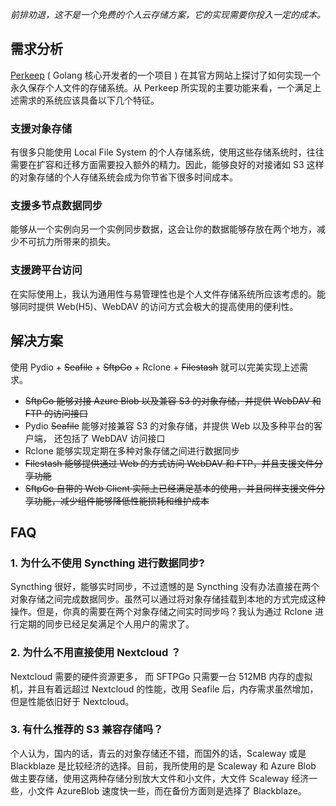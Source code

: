 *前排劝退，这不是一个免费的个人云存储方案，它的实现需要你投入一定的成本。*

## 需求分析

[Perkeep](https://github.com/perkeep/perkeep) ( Golang 核心开发者的一个项目 ) 在其官方网站上探讨了如何实现一个永久保存个人文件的存储系统。从 Perkeep 所实现的主要功能来看，一个满足上述需求的系统应该具备以下几个特征。

### 支援对象存储

有很多只能使用 Local File System 的个人存储系统，使用这些存储系统时，往往需要在扩容和迁移方面需要投入额外的精力。因此，能够良好的对接诸如 S3 这样的对象存储的个人存储系统会成为你节省下很多时间成本。

### 支援多节点数据同步

能够从一个实例向另一个实例同步数据，这会让你的数据能够存放在两个地方，减少不可抗力所带来的损失。

### 支援跨平台访问

在实际使用上，我认为通用性与易管理性也是个人文件存储系统所应该考虑的。能够同时提供 Web(H5)、WebDAV 的访问方式会极大的提高使用的便利性。

## 解决方案

使用 Pydio + ~~Seafile~~ + ~~SftpGo~~ + Rclone + ~~Filestash~~ 就可以完美实现上述需求。

- ~~SftpGo 能够对接 Azure Blob 以及兼容 S3 的对象存储，并提供 WebDAV 和 FTP 的访问接口~~
- Pydio ~~Seafile~~ 能够对接兼容 S3 的对象存储，并提供 Web 以及多种平台的客户端， 还包括了 WebDAV 访问接口
- Rclone 能够实现定期在多种对象存储之间进行数据同步
- ~~Filestash 能够提供通过 Web 的方式访问 WebDAV 和 FTP，并且支援文件分享功能~~
- ~~SftpGo 自带的 Web Client 实际上已经满足基本的使用，并且同样支援文件分享功能，减少组件能够降低性能损耗和维护成本~~

## FAQ

### 1. 为什么不使用 Syncthing 进行数据同步?

Syncthing 很好，能够实时同步，不过遗憾的是 Syncthing 没有办法直接在两个对象存储之间完成数据同步。虽然可以通过将对象存储挂载到本地的方式完成这种操作。但是，你真的需要在两个对象存储之间实时同步吗？我认为通过 Rclone 进行定期的同步已经足矣满足个人用户的需求了。

### 2. 为什么不用直接使用 Nextcloud ？

Nextcloud 需要的硬件资源更多， 而 SFTPGo 只需要一台 512MB 内存的虚拟机，并且有着远超过 Nextcloud 的性能，改用 Seafile 后，内存需求虽然增加，但是性能依旧好于 Nextcloud。

### 3. 有什么推荐的 S3 兼容存储吗？

个人认为，国内的话，青云的对象存储还不错，而国外的话，Scaleway 或是 Blackblaze 是比较经济的选择。目前，我所使用的是 Scaleway 和 Azure Blob 做主要存储，使用这两种存储分别放大文件和小文件，大文件 Scaleway 经济一些，小文件 AzureBlob 速度快一些，而在备份方面则是选择了 Blackblaze。